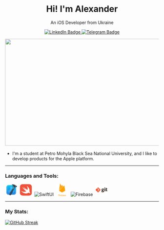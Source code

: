 <div id="header" align="center">
  <h1>Hi! I'm Alexander</h1>
  <p>An iOS Developer from Ukraine</p>

  <div id="badges">
    <a href="www.linkedin.com/in/alexander-andrianov-927b98277">
      <img src="https://img.shields.io/badge/LinkedIn-blue?style=for-the-badge&logo=linkedin&logoColor="white" alt="LinkedIn Badge"/>
    </a>
    <a href="https://t.me/an4lex">
      <img src="https://img.shields.io/badge/Telegram-blue?style=for-the-badge&logo=telegram&logoColor=white" alt="Telegram Badge"/>
    </a>
  </div>

  <p></p>
  <div align="center">
    <img src="https://static01.nyt.com/images/2021/04/27/business/26Techfix-illo/26Techfix-illo-superJumbo.gif" width="600" height="350"/>
  </div>
</div>

<p></p>

- I'm a student at Petro Mohyla Black Sea National University, and I like to develop products for the Apple platform.

---
### Languages and Tools:
<div>
  <img src="https://github.com/devicons/devicon/blob/master/icons/xcode/xcode-original.svg" title="Xcode" alt="Xcode" width="40" height="40"/>&nbsp;
  <img src="https://github.com/devicons/devicon/blob/master/icons/swift/swift-original.svg" title="Swift" alt="Swift" width="40" height="40"/>&nbsp;
  <img src="https://developer.apple.com/assets/elements/icons/swiftui/swiftui-96x96_2x.png" title="SwiftUI" alt="SwiftUI" width="40" height="40"/>&nbsp;
  <img src="https://github.com/devicons/devicon/blob/master/icons/firebase/firebase-plain-wordmark.svg" title="Firebase" alt="Firebase" width="40" height="40"/>&nbsp;
  <img src="https://static-00.iconduck.com/assets.00/realm-icon-512x512-zutz5r0b.png" title="Firebase" alt="Firebase" width="40" height="40"/>&nbsp;
  <img src="https://github.com/devicons/devicon/blob/master/icons/git/git-original-wordmark.svg" title="Git" alt="Git" width="40" height="40"/>&nbsp;
</div>

---
### My Stats:
[![GitHub Streak](http://github-readme-streak-stats.herokuapp.com?user=an4lex&theme=dark&background=000000)](https://git.io/streak-stats)
